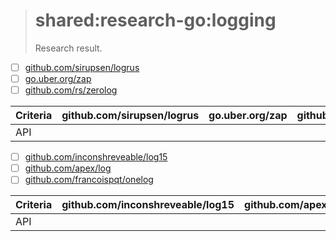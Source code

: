 > # shared:research-go:logging
>
> Research result.

- [ ] [github.com/sirupsen/logrus](https://github.com/Sirupsen/logrus/)
- [ ] [go.uber.org/zap](https://github.com/uber-go/zap/)
- [ ] [github.com/rs/zerolog](https://github.com/rs/zerolog/)

| Criteria | github.com/sirupsen/logrus | go.uber.org/zap | github.com/rs/zerolog |
|:---------|:--------------------------:|:---------------:|:---------------------:|
| API      |                            |                 |                       |

- [ ] [github.com/inconshreveable/log15](https://github.com/inconshreveable/log15/)
- [ ] [github.com/apex/log](https://github.com/apex/log/)
- [ ] [github.com/francoispqt/onelog](https://github.com/francoispqt/onelog/)

| Criteria | github.com/inconshreveable/log15 | github.com/apex/log | github.com/francoispqt/onelog |
|:---------|:--------------------------------:|:-------------------:|:-----------------------------:|
| API      |                                  |                     |                               |
